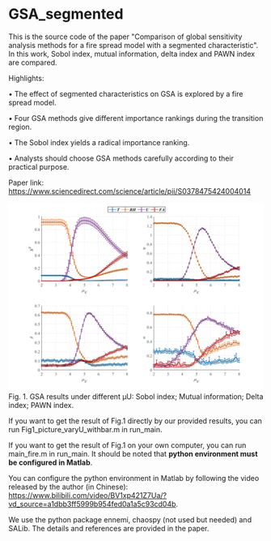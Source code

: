 # GSA_segmented
This is the source code of the paper "Comparison of global sensitivity analysis methods for a fire spread model with a segmented characteristic". In this work, Sobol index, mutual information, delta index and PAWN index are compared.

Highlights:

• The effect of segmented characteristics on GSA is explored by a fire spread model.

• Four GSA methods give different importance rankings during the transition region.

• The Sobol index yields a radical importance ranking.

• Analysts should choose GSA methods carefully according to their practical purpose.

Paper link: https://www.sciencedirect.com/science/article/pii/S0378475424004014

![image](https://github.com/dirge1/GSA_segmented/blob/main/GSA_result.png)
Fig. 1. GSA results under different μU: Sobol index; Mutual information; Delta index; PAWN index.

If you want to get the result of Fig.1 directly by our provided results, you can run Fig1_picture_varyU_withbar.m in run_main.

If you want to get the result of Fig.1 on your own computer, you can run main_fire.m in run_main. It should be noted that **python environment must be configured in Matlab**. 

You can configure the python environment in Matlab by following the video released by the author (in Chinese): https://www.bilibili.com/video/BV1xp421Z7Ua/?vd_source=a1dbb3ff5999b954fed0a1a5c93cd04b.

We use the python package ennemi, chaospy (not used but needed) and SALib. The details and references are provided in the paper.

